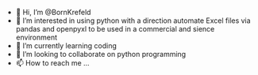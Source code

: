 - 👋 Hi, I’m @BornKrefeld
- 👀 I’m interested in using python with a direction automate Excel files via pandas and openpyxl to be used in a commercial and sience environment
- 🌱 I’m currently learning coding
- 💞️ I’m looking to collaborate on python programming
- 📫 How to reach me ...

<!---
BornKrefeld/BornKrefeld is a ✨ special ✨ repository because its `README.md` (this file) appears on your GitHub profile.
You can click the Preview link to take a look at your changes.
--->
